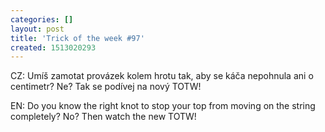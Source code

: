 ```yaml
---
categories: []
layout: post
title: 'Trick of the week #97'
created: 1513020293
---
```

CZ: Umíš zamotat provázek kolem hrotu tak, aby se káča nepohnula ani o centimetr? Ne? Tak se podívej na nový TOTW!<br />

EN: Do you know the right knot to stop your top from moving on the string completely? No? Then watch the new TOTW!<br />

<br />

<!--<div class="youtube-player" data-id="VHElh6IYVlA"></div>-->

<div class="youtube-player" data-id="VHElh6IYVlA"></div>
